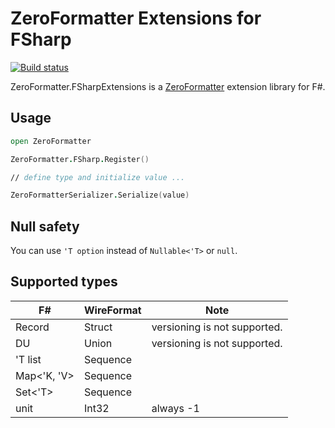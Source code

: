 # ZeroFormatter Extensions for FSharp

[![Build status](https://ci.appveyor.com/api/projects/status/8471jv6ayhgfvcpr/branch/master?svg=true)](https://ci.appveyor.com/project/pocketberserker/zeroformatter-fsharpextensions/branch/master)

ZeroFormatter.FSharpExtensions is a [ZeroFormatter](https://github.com/neuecc/ZeroFormatter) extension library for F#.

## Usage

```fsharp
open ZeroFormatter

ZeroFormatter.FSharp.Register()

// define type and initialize value ...

ZeroFormatterSerializer.Serialize(value)
```

## Null safety

You can use `'T option` instead of `Nullable<'T>` or `null`.

## Supported types

| F# | WireFormat | Note |
| --- | ---------- | ---- |
| Record | Struct | versioning is not supported. |
| DU | Union | versioning is not supported. |
| 'T list | Sequence | |
| Map<'K, 'V> | Sequence | |
| Set<'T> | Sequence | |
| unit | Int32 | always -1 |

